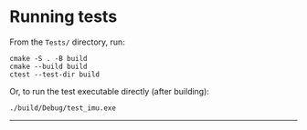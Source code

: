 # Running tests
From the `Tests/` directory, run:

    cmake -S . -B build
    cmake --build build
    ctest --test-dir build

Or, to run the test executable directly (after building):

    ./build/Debug/test_imu.exe

---
